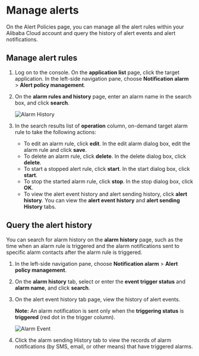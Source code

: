 # Manage alerts

On the Alert Policies page, you can manage all the alert rules within your Alibaba Cloud account and query the history of alert events and alert notifications.

## Manage alert rules

1.  Log on to the console. On the **application list** page, click the target application. In the left-side navigation pane, choose **Notification alarm** \> **Alert policy management**.

2.  On the **alarm rules and history** page, enter an alarm name in the search box, and click **search**.

    ![Alarm History](../images/p43290.png)

3.  In the search results list of **operation** column, on-demand target alarm rule to take the following actions:

    -   To edit an alarm rule, click **edit**. In the edit alarm dialog box, edit the alarm rule and click **save**.
    -   To delete an alarm rule, click **delete**. In the delete dialog box, click **delete**.
    -   To start a stopped alert rule, click **start**. In the start dialog box, click **start**.
    -   To stop the started alarm rule, click **stop**. In the stop dialog box, click **OK**.
    -   To view the alert event history and alert sending history, click **alert history**. You can view the **alert event history** and **alert sending History** tabs.

## Query the alert history

You can search for alarm history on the **alarm history** page, such as the time when an alarm rule is triggered and the alarm notifications sent to specific alarm contacts after the alarm rule is triggered.

1.  In the left-side navigation pane, choose **Notification alarm** \> **Alert policy management**.

2.  On the **alarm history** tab, select or enter the **event trigger status** and **alarm name**, and click **search**.

3.  On the alert event history tab page, view the history of alert events.

    **Note:** An alarm notification is sent only when the **triggering status** is **triggered** \(red dot in the trigger column\).

    ![Alarm Event](../images/p43292.png)

4.  Click the alarm sending History tab to view the records of alarm notifications \(by SMS, email, or other means\) that have triggered alarms.


